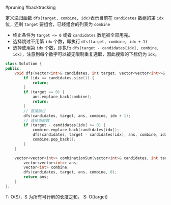 #pruning #backtracking

定义递归函数 `dfs(target, combine, idx)`表示当前在 `candidates` 数组的第 `idx` 位，还剩 `target` 要组合，已经组合的列表为 `combine`
- 终止条件为 `target <= 0` 或者 `candidates` 数组被全部用完。
- 选择跳过不用第 `idx` 个数，即执行 `dfs(target, combine, idx + 1)`
- 选择使用第 `idx` 个数，即执行 `dfs(target - candidates[idx], combine, idx)`，注意到每个数字可以被无限制重复选取，因此搜索的下标仍为 `idx`。

```cpp
class Solution {
public:
    void dfs(vector<int>& candidates, int target, vector<vector<int>>& ans, vector<int>& combine, int idx) {
        if (idx == candidates.size()) {
            return;
        }
        if (target == 0) {
            ans.emplace_back(combine);
            return;
        }
        // 直接跳过
        dfs(candidates, target, ans, combine, idx + 1);
        // 选择当前数
        if (target - candidates[idx] >= 0) {
            combine.emplace_back(candidates[idx]);
            dfs(candidates, target - candidates[idx], ans, combine, idx);
            combine.pop_back();
        }
    }

    vector<vector<int>> combinationSum(vector<int>& candidates, int target) {
        vector<vector<int>> ans;
        vector<int> combine;
        dfs(candidates, target, ans, combine, 0);
        return ans;
    }
};

```
T: O(S)，S 为所有可行解的长度之和。
S: O(target)